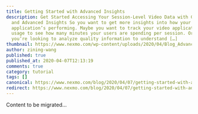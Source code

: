 ```yaml
---
title: Getting Started with Advanced Insights
description: Get Started Accessing Your Session-Level Video Data with GraphQL
  and Advanced Insights So you want to get more insights into how your video
  application’s performing. Maybe you want to track your video application’s
  usage to see how many minutes your users are spending per session. Or perhaps
  you’re looking to analyze quality information to understand […]
thumbnail: https://www.nexmo.com/wp-content/uploads/2020/04/Blog_Advanced-Insights_1200x600.png
author: zining-wang
published: true
published_at: 2020-04-07T12:13:19
comments: true
category: tutorial
tags: []
canonical: https://www.nexmo.com/blog/2020/04/07/getting-started-with-advanced-insights
redirect: https://www.nexmo.com/blog/2020/04/07/getting-started-with-advanced-insights
---
```

Content to be migrated...
